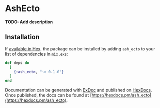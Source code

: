 # AshEcto

**TODO: Add description**

## Installation

If [available in Hex](https://hex.pm/docs/publish), the package can be installed
by adding `ash_ecto` to your list of dependencies in `mix.exs`:

```elixir
def deps do
  [
    {:ash_ecto, "~> 0.1.0"}
  ]
end
```

Documentation can be generated with [ExDoc](https://github.com/elixir-lang/ex_doc)
and published on [HexDocs](https://hexdocs.pm). Once published, the docs can
be found at [https://hexdocs.pm/ash_ecto](https://hexdocs.pm/ash_ecto).

